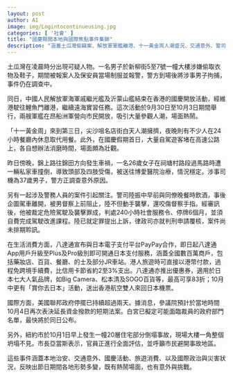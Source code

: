 ```yaml
---
layout: post
author: AI
image: img/Logintocontinueusing.jpg
categories: [ '社會' ]
title: "國慶期間本地與國際焦點事件集錦"  
description: "涵蓋土瓜灣偷竊案、解放軍軍艦離港、十一黃金周人潮盛況、交通意外、警司醉駕襲警案、八達通跨境支付合作，以及美國政府停擺與紐約樓宇倒塌事故，展現節日中多元的新聞面貌"  "
---
```

土瓜灣在凌晨時分出現可疑人物。一名男子於新柳街5至7號一幢大樓涉嫌偷取衣物及鞋子，期間被報案人及保安員當場制服並報警，警方到場後將涉事男子拘捕，事件仍在調查中。  

同日，中國人民解放軍海軍戚繼光艦及沂蒙山艦結束在香港的國慶開放活動，經維港駛往鯉魚門離港，繼續遠海實習任務。這次活動於9月30日至10月3日期間舉行，兩艘軍艦在昂船洲軍營向市民開放，吸引大量參觀人潮，場面熱鬧。  

「十一黃金周」來到第三日，尖沙咀名店街白天人潮擁擠，夜晚則有不少人在24小時餐廳內休息取代用餐。此外，在國慶假期首日，大量自駕遊客堵在高速公路上，各自想辦法消磨時間，場面頗為壯觀。  

昨日傍晚，錦上路往錦田方向發生車禍，一名26歲女子在祠塘村路段過馬路時遭一輛私家車撞倒，導致頭部及四肢受傷，被送往博愛醫院治療，情況穩定。涉事司機為37歲男子，警方正調查意外原因。  

另有一起涉及警務人員的案件引起關注。警司陸振中早前與同僚晚餐時飲酒，事後企圖駕車離開，被男督察上前阻止，陸不但動手襲擊，還咬傷督察手指。經審訊後，他被裁定危險駕駛及襲擊罪成，判處240小時社會服務令、停牌6個月，並須自費完成駕駛改進課程。陸已就定罪提出上訴，律政司亦就判刑申請覆核，案件尚未排期聆訊。  

在生活消費方面，八達通宣布與日本電子支付平台PayPay合作，即日起八達通App用戶升級至Plus及Pro級別即可開通日本支付服務，涵蓋全國數百萬商戶，包括藥妝店、百貨、餐廳、的士及部分JR車站。港人旅遊時可直接以港幣付款，過程免跨境手續費，比信用卡節省約2至3%支出。八達通亦推出優惠券，適用於日本七大人氣品牌，如Big Camera、松本清及SOGO百貨等，最高可享83折；10月中更有「賞你去日本」活動，送出香港航空雙人來回日本機票。  

國際方面，美國聯邦政府停擺已持續超過兩天。據消息，參議院預計於當地時間10月4日再次表決延長資金撥款的短期法案。白宮已擬定可能面臨裁員的政府部門名單，最快將於同日公布。  

另外，紐約市於10月1日早上發生一幢20層住宅部分倒塌事故，現場大樓一角整個坍塌不見。市長亞當斯表示，官員正進行全面評估，並呼籲市民避開事故地區。  

這些事件涵蓋本地治安、交通意外、國慶活動、旅遊消費、以及國際政治與災害狀況，反映出節日期間各地形勢多變，既有熱鬧場面，也有意外與挑戰。  